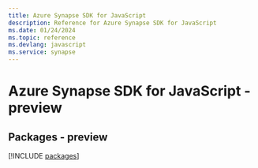 ```yaml
---
title: Azure Synapse SDK for JavaScript
description: Reference for Azure Synapse SDK for JavaScript
ms.date: 01/24/2024
ms.topic: reference
ms.devlang: javascript
ms.service: synapse
---
```

# Azure Synapse SDK for JavaScript - preview
## Packages - preview
[!INCLUDE [packages](synapse-index.md)]